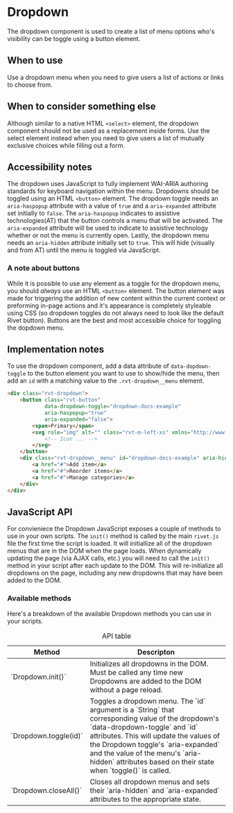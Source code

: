 # Dropdown
The dropdown component is used to create a list of menu options who's visibility can be toggle using a button element.

## When to use
Use a dropdown menu when you need to give users a list of actions or links to choose from.

## When to consider something else
Although similar to a native HTML `<select>` element, the dropdown component should not be used as a replacement inside forms. Use the select element instead when you need to give users a list of mutually exclusive choices while filling out a form.

## Accessibility notes
The dropdown uses JavaScript to fully implement WAI-ARIA authoring standards for keyboard navigation within the menu. Dropdowns should be toggled using an HTML `<button>` element. The dropdown toggle needs an `aria-haspopup` attribute with a value of `true` and a `aria-expanded` attribute set initially to `false`. The `aria-haspopup` indicates to assistive technologies(AT) that the button controls a menu that will be activated. The `aria-expanded` attribute will be used to indicate to assistive technology whether or not the menu is currently open. Lastly, the dropdown menu needs an `aria-hidden` attribute initially set to `true`. This will hide (visually and from AT) until the menu is toggled via JavaScript.

### A note about buttons
While it is possible to use any element as a toggle for the dropdown menu, you should *always* use an HTML `<button>` element. The button element was made for triggering the addition of new content within the current context or preforming in-page actions and it's appearance is completely styleable using CSS (so dropdown toggles do not always need to look like the default Rivet button). Buttons are the best and most accessible choice for toggling the dopdown menu.

## Implementation notes
To use the dropdown component, add a data attribute of `data-dopdown-toggle` to the button element you want to use to show/hide the menu, then add an `id` with a matching value to the `.rvt-dropdown__menu` element.

```html
<div class="rvt-dropdown">
    <button class="rvt-button"
            data-dropdown-toggle="dropdown-docs-example"
            aria-haspopup="true"
            aria-expanded="false">
        <span>Primary</span>
        <svg role="img" alt="" class="rvt-m-left-xs" xmlns="http://www.w3.org/2000/svg" width="16" height="16" viewBox="0 0 16 16">
            <!-- Icon ... -->
        </svg>
    </button>
    <div class="rvt-dropdown__menu" id="dropdown-docs-example" aria-hidden="true">
        <a href="#">Add item</a>
        <a href="#">Reorder items</a>
        <a href="#">Manage categories</a>
    </div>
</div>
```

## JavaScript API
For convieniece the Dropdown JavaScript exposes a couple of methods to use in your own scripts. The `init()` method is called by the main `rivet.js` file the first time the script is loaded. It will initiallize all of the dropdown menus that are in the DOM when the page loads. When dynamically updating the page (via AJAX calls, etc.) you will need to call the `init()` method in your script after each update to the DOM. This will re-initialize all dropdowns on the page, including any new dropdowns that may have been added to the DOM.

### Available methods
Here's a breakdown of the available Dropdown methods you can use in your scripts.

<table>
    <caption class="sr-only">API table</caption>
    <thead>
        <tr>
            <th scope="col">Method</th>
            <th scope="col">Descripton</th>
        </tr>
    </thead>
    <tbody>
        <tr>
            <td>`Dropdown.init()`</td>
            <td>Initializes all dropdowns in the DOM. Must be called any time new Dropdowns are added to the DOM without a page reload.</td>
        </tr>
        <tr>
            <td>`Dropdown.toggle(id)`</td>
            <td>Toggles a dropdown menu. The `id` argument is a `String` that corresponding value of the dropdown's `data-dropdown-toggle` and `id` attributes. This will update the values of the Dropdown toggle's `aria-expanded` and the value of the menu's `aria-hidden` attributes based on their state when `toggle()` is called.</td>
        </tr>
        <tr>
            <td>`Dropdown.closeAll()`</td>
            <td>Closes all dropdown menus and sets their `aria-hidden` and `aria-expanded` attributes to the appropriate state.</td>
        </tr>
    </tbody>
</table>